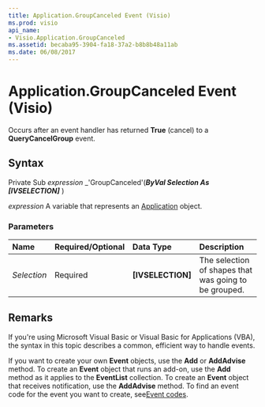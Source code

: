 ```yaml
---
title: Application.GroupCanceled Event (Visio)
ms.prod: visio
api_name:
- Visio.Application.GroupCanceled
ms.assetid: becaba95-3904-fa18-37a2-b8b8b48a11ab
ms.date: 06/08/2017
---
```



# Application.GroupCanceled Event (Visio)

Occurs after an event handler has returned  **True** (cancel) to a **QueryCancelGroup** event.


## Syntax

Private Sub  _expression_ _'GroupCanceled'(**_ByVal Selection As [IVSELECTION]_** )

 _expression_ A variable that represents an [Application](./Visio.Application.md) object.


### Parameters



|**Name**|**Required/Optional**|**Data Type**|**Description**|
|:-----|:-----|:-----|:-----|
| _Selection_|Required| **[IVSELECTION]**|The selection of shapes that was going to be grouped.|

## Remarks

If you're using Microsoft Visual Basic or Visual Basic for Applications (VBA), the syntax in this topic describes a common, efficient way to handle events.

If you want to create your own  **Event** objects, use the **Add** or **AddAdvise** method. To create an **Event** object that runs an add-on, use the **Add** method as it applies to the **EventList** collection. To create an **Event** object that receives notification, use the **AddAdvise** method. To find an event code for the event you want to create, see[Event codes](../visio/Concepts/event-codesvisio.md).


